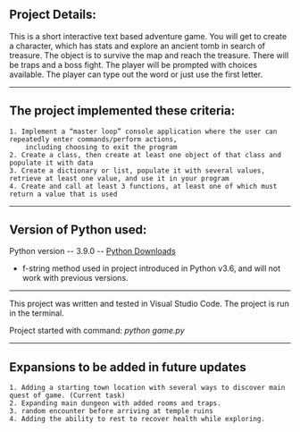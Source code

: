 ## Project Details:
This is a short interactive text based adventure game. You will get to create a character, which has stats and explore an ancient tomb in search of treasure. The object is to survive the map and reach the treasure. There will be traps and a boss fight. The player will be prompted with choices available. The player can type out the word or just use the first letter. 

---
## The project implemented these criteria:

    1. Implement a “master loop” console application where the user can repeatedly enter commands/perform actions, 
        including choosing to exit the program
    2. Create a class, then create at least one object of that class and populate it with data
    3. Create a dictionary or list, populate it with several values, retrieve at least one value, and use it in your program
    4. Create and call at least 3 functions, at least one of which must return a value that is used

---
## Version of Python used:
Python version -- 3.9.0 -- [Python Downloads](https://www.python.org/downloads/)
* f-string method used in project introduced in Python v3.6, and will not work with previous versions.

---
This project was written and tested in Visual Studio Code.
The project is run in the terminal. 

Project started with command: *python game.py*


---
## Expansions to be added in future updates
    1. Adding a starting town location with several ways to discover main quest of game. (Current task) 
    2. Expanding main dungeon with added rooms and traps.
    3. random encounter before arriving at temple ruins
    4. Adding the ability to rest to recover health while exploring.